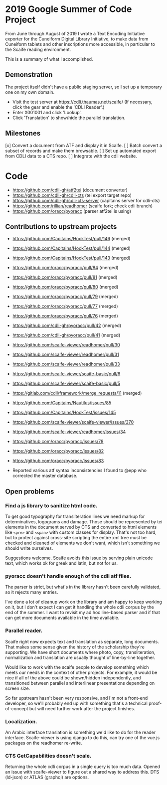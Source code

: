 # 2019 Google Summer of Code Project

From June through August of 2019 I wrote a Text Encoding Initiative
exporter for the Cuneiform Digital Library Initiative, to make data
from Cuneiform tablets and other inscriptions more accessible,
in particular to the Scaife reading environment.

This is a summary of what I accomplished.

## Demonstration

The project itself didn't have a public staging server, so I set
up a temporary one on my own domain.

 - Visit the test server at https://cdli.thaumas.net/scaife/
   (If necessary, click the gear and enable the 'CDLI Reader'.)
 - Enter X001001 and click 'Lookup'.
 - Click 'Translation' to show/hide the parallel translation.

## Milestones

[x] Convert a document from ATF and display it in Scaife.
[ ] Batch convert a subset of records and make them browsable.
[ ] Set up automated export from CDLI data to a CTS repo.
[ ] Integrate with the cdli website.

# Code

 - https://github.com/cdli-gh/atf2tei (document converter)
 - https://github.com/cdli-gh/cdli-cts (tei export target repo)
 - https://github.com/cdli-gh/cdli-cts-server (capitains server for
cdli-cts)
 - https://github.com/rillian/readhomer (scaife fork; check cdli branch)
 - https://github.com/oracc/pyoracc (parser atf2tei is using)

## Contributions to upstream projects

 - https://github.com/Capitains/HookTest/pull/146 (merged)
 - https://github.com/Capitains/HookTest/pull/144 (merged)
 - https://github.com/Capitains/HookTest/pull/143 (merged)
 - https://github.com/oracc/pyoracc/pull/84 (merged)
 - https://github.com/oracc/pyoracc/pull/81 (merged)
 - https://github.com/oracc/pyoracc/pull/80 (merged)
 - https://github.com/oracc/pyoracc/pull/79 (merged)
 - https://github.com/oracc/pyoracc/pull/77 (merged)
 - https://github.com/oracc/pyoracc/pull/76 (merged)
 - https://github.com/cdli-gh/pyoracc/pull/42 (merged)
 - https://github.com/cdli-gh/pyoracc/pull/41 (merged)
 - https://github.com/scaife-viewer/readhomer/pull/30
 - https://github.com/scaife-viewer/readhomer/pull/31
 - https://github.com/scaife-viewer/readhomer/pull/33
 - https://github.com/scaife-viewer/scaife-basic/pull/6
 - https://github.com/scaife-viewer/scaife-basic/pull/5
 - https://gitlab.com/cdli/framework/merge_requests/11 (merged)

 - https://github.com/Capitains/Nautilus/issues/85
 - https://github.com/Capitains/HookTest/issues/145
 - https://github.com/scaife-viewer/scaife-viewer/issues/370
 - https://github.com/scaife-viewer/readhomer/issues/34
 - https://github.com/oracc/pyoracc/issues/78
 - https://github.com/oracc/pyoracc/issues/82
 - https://github.com/oracc/pyoracc/issues/83

 - Reported various atf syntax inconsistencies I found to @epp
   who corrected the master database.

## Open problems

### Find a js library to sanitize html code.

To get good typography for transliteration lines we need markup for
determinatives, logograms and damage. Those should be represented
by tei elements in the document served by CTS and converted to html
elements like `<pre>` and `<span>` with custom classes for display.
That's not too hard, but to protect against cross-site scripting
the entire xml tree must be checked and cleaned of elements we don't
want, which isn't something we should write ourselves.

Suggestions welcome. Scaife avoids this issue by serving plain unicode
text, which works ok for greek and latin, but not for us.

### pyoracc doesn't handle enough of the cdli atf files.

The parser is strict, but what's in the library hasn't been carefully
validated, so it rejects many entries.

I've done a lot of cleanup work on the library and am happy to keep
working on it, but I don't expect I can get it handling the whole cdli
corpus by the end of the summer. I want to revisit my ad hoc line-based
parser and if that can get more documents available in the time available.

### Parallel reader.

Scaife right now expects text and translation as separate, long
documents. That makes some sense given the history of the scholarship
they're supporting. We have short documents where photo, copy,
transliteration, normalization and translation are usually thought
of line-by-line together.

Would like to work with the scaife people to develop something which
meets our needs in the context of other projects. For example, it would
be nice if all of the above could be shown/hidden independently, and
transitioned between parallel and interlinear presentations depending on
screen size.

So far upstream hasn't been very responsive, and I'm not a front-end
developer, so we'll probably end up with something that's a technical
proof-of-concept but will need further work after the project finishes.

### Localization.

An Arabic interface translation is something we'd like to do for the
reader interface. Scaife-viewer is using django to do this, can try
one of the vue.js packages on the readhomer re-write.

### CTS GetCapabilities doesn't scale.

Returning the whole cdli corpus in a single query is too much data.
Opened an issue with scaife-viewer to figure out a shared way to
address this. DTS (ld-json) or ATLAS (graphql) are options.
